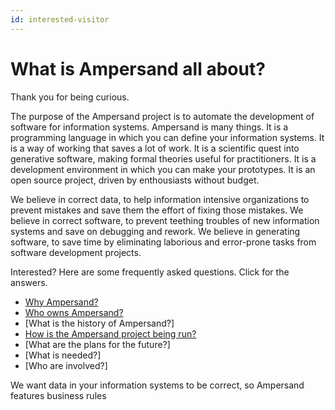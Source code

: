 ```yaml
---
id: interested-visitor
---
```


# What is Ampersand all about?
Thank you for being curious. 

The purpose of the Ampersand project is to automate the development of software for information systems.
Ampersand is many things.
It is a programming language in which you can define your information systems.
It is a way of working that saves a lot of work.
It is a scientific quest into generative software, making formal theories useful for practitioners.
It is a development environment in which you can make your prototypes.
It is an open source project, driven by enthousiasts without budget.

We believe in correct data, to help information intensive organizations to prevent mistakes and save them the effort of fixing those mistakes.
We believe in correct software, to prevent teething troubles of new information systems and save on debugging and rework.
We believe in generating software, to save time by eliminating laborious and error-prone tasks from software development projects.

Interested? Here are some frequently asked questions. Click for the answers.
* [Why Ampersand?](Ampersand/why-ampersand/)
* [Who owns Ampersand?](Ampersand/ownership/)
* [What is the history of Ampersand?]
* [How is the Ampersand project being run?](Ampersand/governance/)
* [What are the plans for the future?]
* [What is needed?]
* [Who are involved?]

We want data in your information systems to be correct, so Ampersand features business rules

